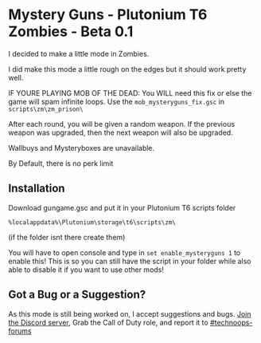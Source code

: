 # Mystery Guns - Plutonium T6 Zombies - Beta 0.1
I decided to make a little mode in Zombies.

I did make this mode a little rough on the edges but it should work pretty well.

IF YOURE PLAYING MOB OF THE DEAD:
You WILL need this fix or else the game will spam infinite loops. Use the ``mob_mysteryguns_fix.gsc`` in ``scripts\zm\zm_prison\``

After each round, you will be given a random weapon. If the previous weapon was upgraded, then the next weapon will also be upgraded.

Wallbuys and Mysteryboxes are unavailable.

By Default, there is no perk limit

## Installation
Download gungame.gsc and put it in your Plutonium T6 scripts folder

```%localappdata%\Plutonium\storage\t6\scripts\zm\```

(if the folder isnt there create them)

You will have to open console and type in ```set enable_mysteryguns 1``` to enable this! This is so you can still have the script in your folder while also able to disable it if you want to use other mods!

## Got a Bug or a Suggestion?
As this mode is still being worked on, I accept suggestions and bugs. [Join the Discord server](https://discord.gg/dkwyDzW), Grab the Call of Duty role, and report it to [#technoops-forums](https://discord.com/channels/399600672586203137/1032884888468213811)
